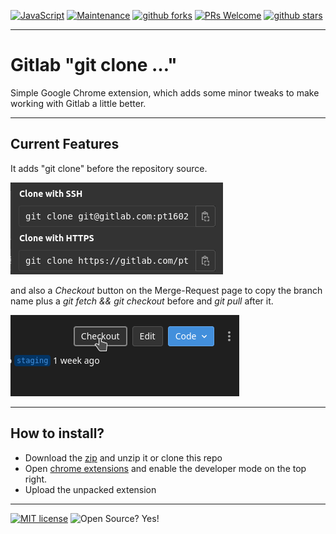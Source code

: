 [![JavaScript](https://img.shields.io/badge/--blue?logo=javascript&logoColor=fff)](https://www.javascript.com/)
[![Maintenance](https://img.shields.io/badge/Maintained%3F-yes-blue.svg)](https://github.com/pt1602/gitlab-git-clone/graphs/commit-activity)
[![github forks](https://badgen.net/github/forks/pt1602/gitlab-git-clone/)](https://github.com/pt1602/gitlab-git-clone/network/)
[![PRs Welcome](https://img.shields.io/badge/PRs-welcome-blue.svg)](http://makeapullrequest.com)
[![github stars](https://img.shields.io/github/stars/pt1602/gitlab-git-clone.svg?style=social&label=Star&maxAge=2592000)](https://github.com/pt1602/gitlab-git-clone/stargazers/)

---

# Gitlab "git clone …"

Simple Google Chrome extension, which adds some minor tweaks to make working with Gitlab a little better.

---

## Current Features

It adds "git clone" before the repository source.

![Screenshot Git Clone](assets/readme-ressources/gitlab-git-clone.png "Screenshot Git Clone")

and also a _Checkout_ button on the Merge-Request page to copy the branch name plus a _git fetch && git checkout_ before and _git pull_ after it.

![Screenshot Merge Request](assets/readme-ressources/gitlab-merge-request.png "Screenshot Merge Request")

---

## How to install?

* Download the [zip](https://github.com/pt1602/gitlab-git-clone/archive/refs/heads/main.zip) and unzip it or clone this repo
* Open [chrome extensions](chrome://extensions/) and enable the developer mode on the top right.
* Upload the unpacked extension

---

[![MIT license](https://img.shields.io/badge/License-MIT-blue.svg)](https://lbesson.mit-license.org/)
![Open Source? Yes!](https://badgen.net/badge/Open%20Source%20%3F/Yes%21/blue?icon=github)
